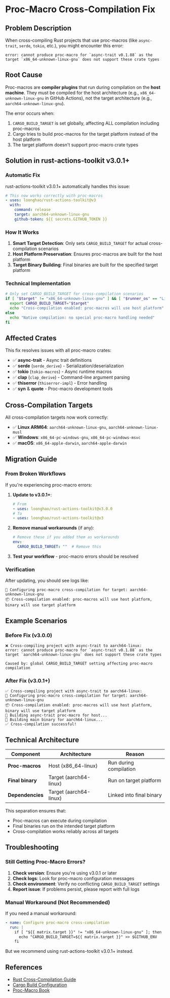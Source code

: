 # Proc-Macro Cross-Compilation Fix

## Problem Description

When cross-compiling Rust projects that use proc-macros (like `async-trait`, `serde`, `tokio`, etc.), you might encounter this error:

```
error: cannot produce proc-macro for `async-trait v0.1.88` as the target `x86_64-unknown-linux-gnu` does not support these crate types
```

## Root Cause

Proc-macros are **compiler plugins** that run during compilation on the **host machine**. They must be compiled for the host architecture (e.g., `x86_64-unknown-linux-gnu` in GitHub Actions), not the target architecture (e.g., `aarch64-unknown-linux-gnu`).

The error occurs when:
1. `CARGO_BUILD_TARGET` is set globally, affecting ALL compilation including proc-macros
2. Cargo tries to build proc-macros for the target platform instead of the host platform
3. The target platform doesn't support proc-macro crate types

## Solution in rust-actions-toolkit v3.0.1+

### Automatic Fix

rust-actions-toolkit v3.0.1+ automatically handles this issue:

```yaml
# This now works correctly with proc-macros
- uses: loonghao/rust-actions-toolkit@v3
  with:
    command: release
    target: aarch64-unknown-linux-gnu
    github-token: ${{ secrets.GITHUB_TOKEN }}
```

### How It Works

1. **Smart Target Detection**: Only sets `CARGO_BUILD_TARGET` for actual cross-compilation scenarios
2. **Host Platform Preservation**: Ensures proc-macros are built for the host platform
3. **Target Binary Building**: Final binaries are built for the specified target platform

### Technical Implementation

```bash
# Only set CARGO_BUILD_TARGET for cross-compilation scenarios
if [ "$target" != "x86_64-unknown-linux-gnu" ] && [ "$runner_os" == "Linux" ]; then
  export CARGO_BUILD_TARGET="$target"
  echo "Cross-compilation enabled: proc-macros will use host platform"
else
  echo "Native compilation: no special proc-macro handling needed"
fi
```

## Affected Crates

This fix resolves issues with all proc-macro crates:

- ✅ **async-trait** - Async trait definitions
- ✅ **serde** (`serde_derive`) - Serialization/deserialization
- ✅ **tokio** (`tokio-macros`) - Async runtime macros
- ✅ **clap** (`clap_derive`) - Command-line argument parsing
- ✅ **thiserror** (`thiserror-impl`) - Error handling
- ✅ **syn** & **quote** - Proc-macro development tools

## Cross-Compilation Targets

All cross-compilation targets now work correctly:

- ✅ **Linux ARM64**: `aarch64-unknown-linux-gnu`, `aarch64-unknown-linux-musl`
- ✅ **Windows**: `x86_64-pc-windows-gnu`, `x86_64-pc-windows-msvc`
- ✅ **macOS**: `x86_64-apple-darwin`, `aarch64-apple-darwin`

## Migration Guide

### From Broken Workflows

If you're experiencing proc-macro errors:

1. **Update to v3.0.1+**:
   ```yaml
   # From
   - uses: loonghao/rust-actions-toolkit@v3.0.0
   # To
   - uses: loonghao/rust-actions-toolkit@v3
   ```

2. **Remove manual workarounds** (if any):
   ```yaml
   # Remove these if you added them as workarounds
   env:
     CARGO_BUILD_TARGET: ""  # Remove this
   ```

3. **Test your workflow** - proc-macro errors should be resolved

### Verification

After updating, you should see logs like:

```
🔧 Configuring proc-macro cross-compilation for target: aarch64-unknown-linux-gnu
📦 Cross-compilation enabled: proc-macros will use host platform, binary will use target platform
```

## Example Scenarios

### Before Fix (v3.0.0)

```
❌ Cross-compiling project with async-trait to aarch64-linux:
error: cannot produce proc-macro for `async-trait v0.1.88` as the target `aarch64-unknown-linux-gnu` does not support these crate types

Caused by: global CARGO_BUILD_TARGET setting affecting proc-macro compilation
```

### After Fix (v3.0.1+)

```
✅ Cross-compiling project with async-trait to aarch64-linux:
🔧 Configuring proc-macro cross-compilation for target: aarch64-unknown-linux-gnu
📦 Cross-compilation enabled: proc-macros will use host platform, binary will use target platform
🔨 Building async-trait proc-macro for host...
🔨 Building main binary for aarch64-linux...
✅ Cross-compilation successful!
```

## Technical Architecture

| Component | Architecture | Reason |
|-----------|-------------|--------|
| **Proc-macros** | Host (x86_64-linux) | Run during compilation |
| **Final binary** | Target (aarch64-linux) | Run on target platform |
| **Dependencies** | Target (aarch64-linux) | Linked into final binary |

This separation ensures that:
- Proc-macros can execute during compilation
- Final binaries run on the intended target platform
- Cross-compilation works reliably across all targets

## Troubleshooting

### Still Getting Proc-Macro Errors?

1. **Check version**: Ensure you're using v3.0.1 or later
2. **Check logs**: Look for proc-macro configuration messages
3. **Check environment**: Verify no conflicting `CARGO_BUILD_TARGET` settings
4. **Report issue**: If problems persist, please report with full logs

### Manual Workaround (Not Recommended)

If you need a manual workaround:

```yaml
- name: Configure proc-macro cross-compilation
  run: |
    if [ "${{ matrix.target }}" != "x86_64-unknown-linux-gnu" ]; then
      echo "CARGO_BUILD_TARGET=${{ matrix.target }}" >> $GITHUB_ENV
    fi
```

But we recommend using rust-actions-toolkit v3.0.1+ instead.

## References

- [Rust Cross-Compilation Guide](https://rust-lang.github.io/rustup/cross-compilation.html)
- [Cargo Build Configuration](https://doc.rust-lang.org/cargo/reference/config.html)
- [Proc-Macro Book](https://doc.rust-lang.org/reference/procedural-macros.html)
